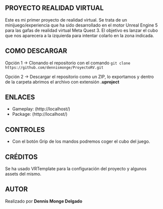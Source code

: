 ## PROYECTO REALIDAD VIRTUAL

Este es mi primer proyecto de realidad virtual.
Se trata de un minijuego/experiencia que ha sido desarrollado en el motor Unreal Engine 5 para las gafas de realidad virtual Meta Quest 3.
El objetivo es lanzar el cubo que nos aparecera a la izquierda para intentar colarlo en la zona indicada.

## COMO DESCARGAR
Opción 1 -> Clonando el repositorio con el comando `git clone https://github.com/dennismonge/ProyectoRV.git`

Opción 2 -> Descargar el repositorio como un ZIP, lo exportamos y dentro de la carpeta abrimos el archivo con extensión **.uproject**
## ENLACES
- Gameplay: (http://localhost/)
- Package:  (http://localhost/)

## CONTROLES
- Con el botón Grip de los mandos podremos coger el cubo del juego.

## CRÉDITOS
Se ha usado VRTemplate para la configuración del proyecto y algunos assets del mismo.

## AUTOR
Realizado por **Dennis Monge Delgado**